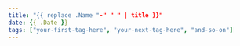```yaml
---
title: "{{ replace .Name "-" " " | title }}"
date: {{ .Date }}
tags: ["your-first-tag-here", "your-next-tag-here", "and-so-on"]
---
```

